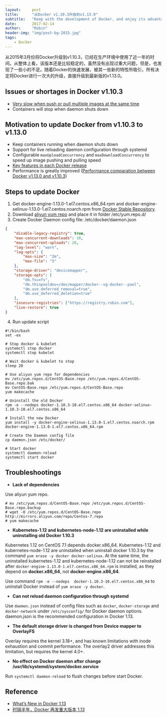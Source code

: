 ```yaml
---
layout:     post
title:      "从Docker v1.10.3升级到v1.13.0"
subtitle:   "Keep with the development of Docker, and enjoy its advantages"
date:       2017-02-14
author:     "Robin"
header-img: "img/post-bg-2015.jpg"
tags:
    - Docker
---
```


从2015年3月份将Docker升级到v1.10.3，已经在生产环境中使用了近一年的时间。从整体上看，该版本还是比较稳定的，虽然没有出现过重大问题，但是，也发现了一些小的不足。随着Docker的快速发展，被其一些新的特性所吸引，所有决定将Docker进行一次大的升级，直接升级到最新版的v1.13.0。


## Issues or shortages in Docker v1.10.3

* [Very slow when push or pull multiple images at the same time](https://github.com/supereagle/experience/issues/1)
* Containers will stop when daemon shuts down

## Motivation to update Docker from v1.10.3 to v1.13.0

* Keep containers running when daemon shuts down
* Support for live reloading daemon configuration through systemd
* Configurable `maxUploadConcurrency` and `maxDownloadConcurrency` to speed up image pushing and pulling speed
* [Key features in each Docker release](https://github.com/supereagle/experience/issues/5)
* Performance is greatly improved ([Performance comparation between Docker v1.13.0 and v1.10.3](https://github.com/supereagle/experience/issues/10))

## Steps to update Docker

1. Get docker-engine-1.13.0-1.el7.centos.x86_64.rpm and docker-engine-selinux-1.13.0-1.el7.centos.noarch.rpm from [Docker Stable Repository](https://yum.dockerproject.org/repo/main/centos/7/Packages/).
2. Download [aliyun yum repo](http://mirrors.aliyun.com/repo/Centos-7.repo) and place it in folder /etc/yum.repo.d/
3. Create Docker Daemon config file: /etc/docker/daemon.json  
```json
{
    "disable-legacy-registry": true,
    "max-concurrent-downloads": 10,
    "max-concurrent-uploads": 20,
    "log-level": "warn",
    "log-opts": {
        "max-size": "2m",
        "max-file": "5"
    },
    "storage-driver": "devicemapper",
    "storage-opts": [
        "dm.fs=xfs",
        "dm.thinpooldev=/dev/mapper/docker--vg-docker--pool",
        "dm.use_deferred_removal=true",
        "dm.use_deferred_deletion=true"
    ],
    "insecure-registries": ["https://registry.robin.com"],
    "live-restore": true
}
```

4. Run update script

```shell
#!/bin/bash
set -ex

# Stop docker & kubelet
systemctl stop docker
systemctl stop kubelet

# Wait docker & kubelet to stop
sleep 20

# Use aliyun yum repo for dependencies
mv /etc/yum.repos.d/CentOS-Base.repo /etc/yum.repos.d/CentOS-Base.repo.bak
mv CentOS-Base.repo /etc/yum.repos.d/CentOS-Base.repo
yum makecache

# Uninstall the old Docker
rpm -e --nodeps docker-1.10.3-10.el7.centos.x86_64 docker-selinux-1.10.3-10.el7.centos.x86_64

# Install the new Docker 
yum install -y docker-engine-selinux-1.13.0-1.el7.centos.noarch.rpm docker-engine-1.13.0-1.el7.centos.x86_64.rpm

# Create the Daemon config file
cp daemon.json /etc/docker/

# Start docker
systemctl daemon-reload
systemctl start docker
```

## Troubleshootings

* **Lack of dependencies**

Use aliyun yum repo.
```shell
# mv /etc/yum.repos.d/CentOS-Base.repo /etc/yum.repos.d/CentOS-Base.repo.backup
# wget -O /etc/yum.repos.d/CentOS-Base.repo http://mirrors.aliyun.com/repo/Centos-7.repo
# yum makecache
```

* **Kubernetes-1.12 and kubernetes-node-1.12 are uninstalled while uninstalling old Docker 1.10.3**

Kubernetes 1.12 on CentOS 7.1 depends docker.x86_64. Kubernetes-1.12 and kubernetes-node-1.12 are uninstalled when uninstall docker 1.10.3 by the command `yum erase -y docker docker-selinux`. At the same time, the uninstalled kubernetes-1.12 and kubernetes-node-1.12 can not be reinstalled after `docker-engine-1.13.0-1.el7.centos.x86_64.rpm` is installed, as they depend on **docker.x86_64**, not **docker-engine.x86_64**.

Use command `rpm -e --nodeps  docker-1.10.3-10.el7.centos.x86_64` to uninstall Docker instead of `yum erase -y docker`.

* **Can not reload daemon configuration through systemd**

Use `daemon.json` instead of config files such as `docker`, `docker-storage` and `docker-network` under `/etc/sysconfig/` for Docker daemon options. daemon.json is the recommended configuration in Docker 1.13.

* **The default storage driver is changed from Device mapper to OverlayFS**

Overlay requires the kernel 3.18+, and has known limitations with inode exhaustion and commit performance. The overlay2 driver addresses this limitation, but requires the kernel 4.0+.

* **No effect on Docker daemon after change /usr/lib/systemd/system/docker.service**

Run `systemctl daemon-reload` to flush changes before start Docker.


## Reference

* [What’s New in Docker 1.13](https://blog.codeship.com/whats-new-docker-1-13/)
* [时隔半年，Docker 再发重大版本 1.13](http://www.dockerinfo.net/4184.html)